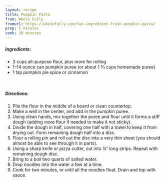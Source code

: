 ```yaml
---
layout: recipe
title: Pumpkin Pasta
from: Whole Fully
fromurl: https://wholefully.com/two-ingredient-fresh-pumpkin-pasta/
prep: 5 minutes
cook: 10 minutes
---
```


##### Ingredients:

* 3 cups all-purpose flour, plus more for rolling
* 1–14 ounce can pumpkin puree (or about 1 ⅔ cups homemade puree)
* 1 tsp pumpkin pie spice or cinnamon

<br>

##### Directions:

1. Pile the flour in the middle of a board or clean countertop.
2. Make a well in the center, and add in the pumpkin puree.
3. Using clean hands, mix together the puree and flour until it forms a stiff dough (adding more flour if needed to make it not sticky).
4. Divide the dough in half, covering one half with a towel to keep it from drying out. Form remaining dough half into a disc.
5. Flour a rolling pin and roll out the disc into a very thin sheet (you should almost be able to see through it in parts).
6. Using a sharp knife or pizza cutter, cut into ¼″ long strips. Repeat with remaining dough disc.
7. Bring to a boil two quarts of salted water.
8. Drop noodles into the water a few at a time.
8. Cook for two minutes, or until all the noodles float. Drain and top with sauce.
